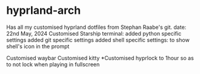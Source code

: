# hyprland-arch
Has all my customised hyprland dotfiles from Stephan Raabe's git.
date: 22nd May, 2024
Customised Starship terminal:
added python specific settings
added git specific settings
added shell specific settings: to show shell's icon in the prompt

Customised waybar
Customised kitty
*Customised hyprlock to 1hour so as to not lock when playing in fullscreen

